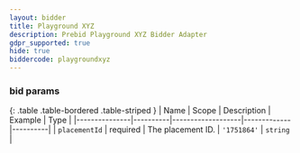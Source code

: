 ```yaml
---
layout: bidder
title: Playground XYZ
description: Prebid Playground XYZ Bidder Adapter
gdpr_supported: true
hide: true
biddercode: playgroundxyz
---
```


### bid params

{: .table .table-bordered .table-striped }
| Name          | Scope    | Description       | Example     | Type     |
|---------------|----------|-------------------|-------------|----------|
| `placementId` | required | The placement ID. | `'1751864'` | `string` |

